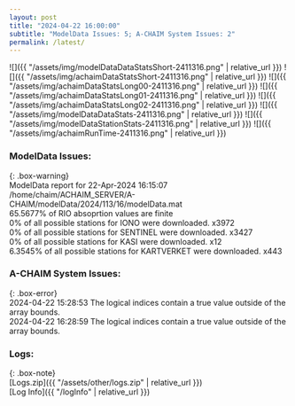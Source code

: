 ```yaml
---
layout: post
title: "2024-04-22 16:00:00"
subtitle: "ModelData Issues: 5; A-CHAIM System Issues: 2"
permalink: /latest/
---
```


![]({{ "/assets/img/modelDataDataStatsShort-2411316.png" | relative_url }})
![]({{ "/assets/img/achaimDataStatsShort-2411316.png" | relative_url }})
![]({{ "/assets/img/achaimDataStatsLong00-2411316.png" | relative_url }})
![]({{ "/assets/img/achaimDataStatsLong01-2411316.png" | relative_url }})
![]({{ "/assets/img/achaimDataStatsLong02-2411316.png" | relative_url }})
![]({{ "/assets/img/modelDataDataStats-2411316.png" | relative_url }})
![]({{ "/assets/img/modelDataStationStats-2411316.png" | relative_url }})
![]({{ "/assets/img/achaimRunTime-2411316.png" | relative_url }})


### ModelData Issues:  
  
{: .box-warning}  
 ModelData report for 22-Apr-2024 16:15:07   
 /home/chaim/ACHAIM_SERVER/A-CHAIM/modelData/2024/113/16/modelData.mat   
 65.5677% of RIO absoprtion values are finite   
 0% of all possible stations for IONO were downloaded. x3972   
 0% of all possible stations for SENTINEL were downloaded. x3427   
 0% of all possible stations for KASI were downloaded. x12   
 6.3545% of all possible stations for KARTVERKET were downloaded. x443   
  
### A-CHAIM System Issues:  
  
{: .box-error}  
2024-04-22 15:28:53 The logical indices contain a true value outside of the array bounds.  
2024-04-22 16:28:59 The logical indices contain a true value outside of the array bounds.  

### Logs:  
  
{: .box-note}  
[Logs.zip]({{ "/assets/other/logs.zip" | relative_url }})  
[Log Info]({{ "/logInfo" | relative_url }})  
